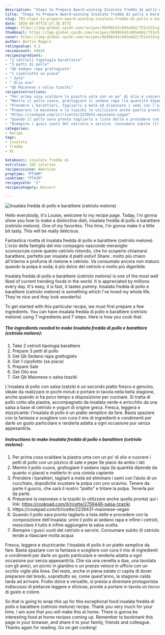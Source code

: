 ```yaml
---
description: "Steps to Prepare Award-winning Insalata fredda di pollo e barattiere (cetriolo melone)"
title: "Steps to Prepare Award-winning Insalata fredda di pollo e barattiere (cetriolo melone)"
slug: 793-steps-to-prepare-award-winning-insalata-fredda-di-pollo-e-barattiere-cetriolo-melone
date: 2020-08-07T15:57:35.077Z
image: https://img-global.cpcdn.com/recipes/9b99b543c895eb82/751x532cq70/insalata-fredda-di-pollo-e-barattiere-cetriolo-melone-recipe-main-photo.jpg
thumbnail: https://img-global.cpcdn.com/recipes/9b99b543c895eb82/751x532cq70/insalata-fredda-di-pollo-e-barattiere-cetriolo-melone-recipe-main-photo.jpg
cover: https://img-global.cpcdn.com/recipes/9b99b543c895eb82/751x532cq70/insalata-fredda-di-pollo-e-barattiere-cetriolo-melone-recipe-main-photo.jpg
author: Bertie Rogers
ratingvalue: 4.1
reviewcount: 44626
recipeingredient:
- "2 cetrioli tipologia barattiere"
- "3 petti di pollo"
- "Qb Sedano rapa grattugiato"
- "1 cipollotto se piace"
- " Sale"
- " Olio evo"
- "Qb Maionese o salsa tzaziki"
recipeinstructions:
- "Per prima cosa scaldare la piastra unta con un po’ di olio e cuocere i petti di pollo con un pizzico di sale e pepe Se piace da ambo i lati"
- "Mentre il pollo cuoce, grattugiare il sedano rapa (la quantità dipende da quanto vi piace) e metterlo in una ciotola capiente"
- "Prendere i barattieri, tagliarli a metà ed eliminare i semi con l’aiuto di un cucchiaio, dopodiché svuotare la polpa con uno scavino. Tenere da parte il guscio, che sarà il nostro “piatto” e tritare la polpa. Tenerla poi da parte."
- "Preparare la maionese o la tzaziki (o utilizzare anche quella pronta) qui i link: https://cookpad.com/it/ricette/2759448-salsa-tzaziki"
- "Https://cookpad.com/it/ricette/2239431-maionese-vegan"
- "Quando il pollo sara pronto tagliarlo a lista delle e procedere con la composizione dell’insalata: unire il pollo al sedano rapa e infine i cetrioli, mescolare il tutto è infine aggiungere la salsa scelta."
- "Riempire i gusci vuoti del cetriolo e servire. Consumare subito (il cetriolo tende a rilasciare molta acqua"
categories:
- Recipe
tags:
- insalata
- fredda
- di

katakunci: insalata fredda di 
nutrition: 102 calories
recipecuisine: American
preptime: "PT30M"
cooktime: "PT41M"
recipeyield: "2"
recipecategory: Dessert

---
```



![Insalata fredda di pollo e barattiere (cetriolo melone)](https://img-global.cpcdn.com/recipes/9b99b543c895eb82/751x532cq70/insalata-fredda-di-pollo-e-barattiere-cetriolo-melone-recipe-main-photo.jpg)

Hello everybody, it's Louise, welcome to my recipe page. Today, I'm gonna show you how to make a distinctive dish, insalata fredda di pollo e barattiere (cetriolo melone). One of my favorites. This time, I'm gonna make it a little bit tasty. This will be really delicious.

Fantastica ricetta di Insalata fredda di pollo e barattiere (cetriolo melone). L&#39;orzo della famiglia del mio compagno nasconde meraviglie sconosciute.come questo cetriolo rotondo, che ho scoperto chiamarsi barattiere, perfetto per insalate d piatti estivi! Share:. molto più chiaro all&#39;interno e profuma di melone e cetriolo. Va consumato ancora non maturo quando la polpa è soda; è più dolce del cetriolo e molto più digeribile.

Insalata fredda di pollo e barattiere (cetriolo melone) is one of the most well liked of current trending foods in the world. It is appreciated by millions every day. It's easy, it is fast, it tastes yummy. Insalata fredda di pollo e barattiere (cetriolo melone) is something which I've loved my whole life. They're nice and they look wonderful.


To get started with this particular recipe, we must first prepare a few ingredients. You can have insalata fredda di pollo e barattiere (cetriolo melone) using 7 ingredients and 7 steps. Here is how you cook that.

<!--inarticleads1-->

##### The ingredients needed to make Insalata fredda di pollo e barattiere (cetriolo melone):

1. Take 2 cetrioli tipologia barattiere
1. Prepare 3 petti di pollo
1. Get Qb Sedano rapa grattugiato
1. Get 1 cipollotto (se piace)
1. Prepare  Sale
1. Get  Olio evo
1. Get Qb Maionese o salsa tzaziki


L&#39;insalata di pollo con salsa tzatziki è un secondo piatto fresco e genuino, ideale da realizzare in pochi minuti e portare in tavola nella bella stagione, anche quando si ha poco tempo a disposizione per cucinare. Si tratta di pollo cotto alla piastra, accompagnato da insalata verde e arricchito da una salsa a base di cetriolo e yogurt di origine greca. Fresca, leggera e stuzzicante: l&#39;insalata di pollo è un piatto semplice da fare. Basta spaziare con la fantasia e scegliere con cura il mix di ingredienti e condimenti per darle un gusto particolare e renderla adatta a ogni occasione pur senza appesantirla. 

<!--inarticleads2-->

##### Instructions to make Insalata fredda di pollo e barattiere (cetriolo melone):

1. Per prima cosa scaldare la piastra unta con un po’ di olio e cuocere i petti di pollo con un pizzico di sale e pepe Se piace da ambo i lati
1. Mentre il pollo cuoce, grattugiare il sedano rapa (la quantità dipende da quanto vi piace) e metterlo in una ciotola capiente
1. Prendere i barattieri, tagliarli a metà ed eliminare i semi con l’aiuto di un cucchiaio, dopodiché svuotare la polpa con uno scavino. Tenere da parte il guscio, che sarà il nostro “piatto” e tritare la polpa. Tenerla poi da parte.
1. Preparare la maionese o la tzaziki (o utilizzare anche quella pronta) qui i link: https://cookpad.com/it/ricette/2759448-salsa-tzaziki
1. Https://cookpad.com/it/ricette/2239431-maionese-vegan
1. Quando il pollo sara pronto tagliarlo a lista delle e procedere con la composizione dell’insalata: unire il pollo al sedano rapa e infine i cetrioli, mescolare il tutto è infine aggiungere la salsa scelta.
1. Riempire i gusci vuoti del cetriolo e servire. Consumare subito (il cetriolo tende a rilasciare molta acqua


Fresca, leggera e stuzzicante: l&#39;insalata di pollo è un piatto semplice da fare. Basta spaziare con la fantasia e scegliere con cura il mix di ingredienti e condimenti per darle un gusto particolare e renderla adatta a ogni occasione pur senza appesantirla. Che sia una cenetta a due, una tavolata con gli amici, un picnic in giardino o un pranzo veloce in ufficio con un occhio vigile alla linea. Del resto, anche in piena estate ci capita di dover preparare del brodo, soprattutto se, come quest&#39;anno, la stagione calda tarda ad arrivare. Frutto dolce e versatile, si presta a diventare protagonista indiscusso di pietanze leggere e sfiziose, pronte a portare in tavola un tocco di gusto e colore. 

So that is going to wrap this up for this exceptional food insalata fredda di pollo e barattiere (cetriolo melone) recipe. Thank you very much for your time. I am sure that you will make this at home. There is gonna be interesting food at home recipes coming up. Remember to bookmark this page in your browser, and share it to your family, friends and colleague. Thanks again for reading. Go on get cooking!
